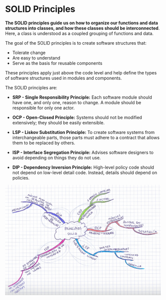 # SOLID Principles

**The SOLID principles guide us on how to organize our functions and data structures into classes, and how these classes should be interconnected**. Here, a class is understood as a coupled grouping of functions and data.

The goal of the SOLID principles is to create software structures that:
- Tolerate change
- Are easy to understand
- Serve as the basis for reusable components

These principles apply just above the code level and help define the types of software structures used in modules and components.

The SOLID principles are:

- **SRP - Single Responsibility Principle:** Each software module should have one, and only one, reason to change. A module should be responsible for only one actor.

- **OCP - Open-Closed Principle:** Systems should not be modified extensively; they should be easily extensible.

- **LSP - Liskov Substitution Principle:** To create software systems from interchangeable parts, those parts must adhere to a contract that allows them to be replaced by others.

- **ISP - Interface Segregation Principle:** Advises software designers to avoid depending on things they do not use.

- **DIP - Dependency Inversion Principle:** High-level policy code should not depend on low-level detail code. Instead, details should depend on policies.


![image](../../images/solid-principles-mindmap.jpeg)